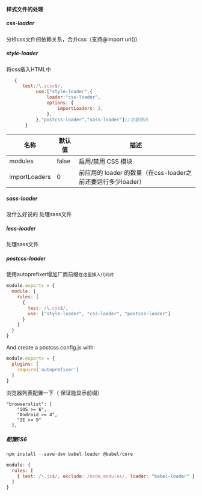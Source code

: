 #### 样式文件的处理
##### css-loader
分析css文件的依赖关系，合并css（支持@import  url()）
##### style-loader
将css插入HTML中

```javascript
   {
      test:/\.scss$/,
           use:["style-loader",{
               loader:"css-loader",
               options: {
                   importLoaders: 2, 
               },
           },"postcss-loader","sass-loader"]//注意顺讯
       }
```
| 名称	 | 默认值 | 描述|
|--|--|--|
| modules |  false|启用/禁用 CSS 模块
| importLoaders| 0|前应用的 loader 的数量（在css-loader之前还要运行多少loader）

##### sass-loader
没什么好说的  处理sass文件
##### less-loader 
 处理sass文件
##### postcss-loader
使用autoprefixer增加厂商前缀`在这里插入代码片`

```javascript
module.exports = {
  module: {
    rules: [
      {
        test: /\.css$/,
        use: ["style-loader", "css-loader", "postcss-loader"]
      }
    ]
  }
}
```
And create a postcss.config.js with:

```javascript
module.exports = {
  plugins: [
    require('autoprefixer')
  ]
}

```
浏览器列表配置一下（ 保证能显示前缀）
```
"browserslist": [
    "iOS >= 6",
    "Android >= 4",
    "IE >= 9"
  ],
  ```
  ##### 配置ES6
  

```javascript
npm install --save-dev babel-loader @babel/core
```

```javascript
module: {
  rules: [
    { test: /\.js$/, exclude: /node_modules/, loader: "babel-loader" }
  ]
}
```